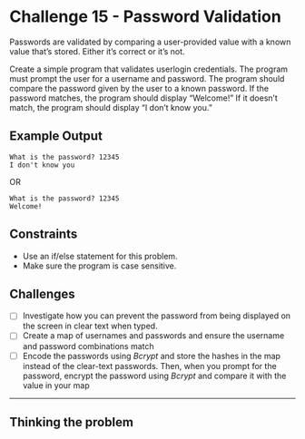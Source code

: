 # Challenge 15 - Password Validation

Passwords are validated by comparing a user-provided value with a known value that’s stored. Either it’s correct or it’s not.

Create a simple program that validates userlogin credentials. The program must prompt the user for a username and password. The program should compare the password given by the user to a known password. If the password matches, the program should display “Welcome!” If it doesn’t match, the program should display “I don’t know you.”

## Example Output

```console
What is the password? 12345
I don't know you
```

OR

```console
What is the password? 12345
Welcome!
```

## Constraints

- Use an if/else statement for this problem.
- Make sure the program is case sensitive.

## Challenges

- [ ] Investigate how you can prevent the password from being displayed on the screen in clear text when typed.
- [ ] Create a map of usernames and passwords and ensure the username and password combinations match
- [ ] Encode the passwords using _Bcrypt_ and store the hashes in the map instead of the clear-text passwords. Then, when you prompt for the password, encrypt the password using _Bcrypt_ and compare it with the value in your map

---

## Thinking the problem
